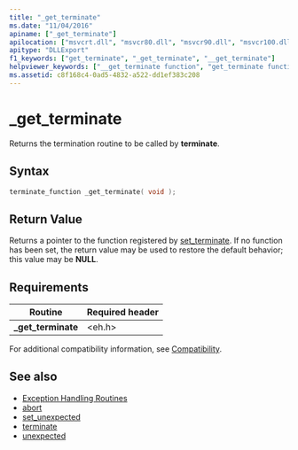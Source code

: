 ```yaml
---
title: "_get_terminate"
ms.date: "11/04/2016"
apiname: ["_get_terminate"]
apilocation: ["msvcrt.dll", "msvcr80.dll", "msvcr90.dll", "msvcr100.dll", "msvcr100_clr0400.dll", "msvcr110.dll", "msvcr110_clr0400.dll", "msvcr120.dll", "msvcr120_clr0400.dll", "ucrtbase.dll", "api-ms-win-crt-runtime-l1-1-0.dll"]
apitype: "DLLExport"
f1_keywords: ["get_terminate", "_get_terminate", "__get_terminate"]
helpviewer_keywords: ["__get_terminate function", "get_terminate function", "_get_terminate function"]
ms.assetid: c8f168c4-0ad5-4832-a522-dd1ef383c208
---
```

# _get_terminate

Returns the termination routine to be called by **terminate**.

## Syntax

```C
terminate_function _get_terminate( void );
```

## Return Value

Returns a pointer to the function registered by [set_terminate](set-terminate-crt.md). If no function has been set, the return value may be used to restore the default behavior; this value may be **NULL**.

## Requirements

|Routine|Required header|
|-------------|---------------------|
|**_get_terminate**|\<eh.h>|

For additional compatibility information, see [Compatibility](../../c-runtime-library/compatibility.md).

## See also

- [Exception Handling Routines](../../c-runtime-library/exception-handling-routines.md)
- [abort](abort.md)
- [set_unexpected](set-unexpected-crt.md)
- [terminate](terminate-crt.md)
- [unexpected](unexpected-crt.md)
